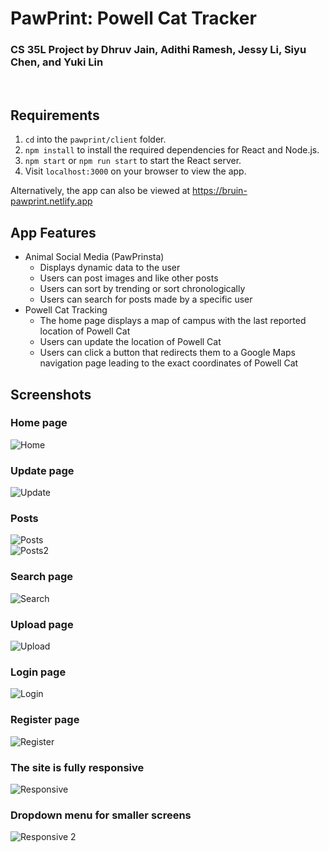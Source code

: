 # PawPrint: Powell Cat Tracker

### CS 35L Project by Dhruv Jain, Adithi Ramesh, Jessy Li, Siyu Chen, and Yuki Lin

<br />

## Requirements

1. `cd` into the `pawprint/client` folder.
2. `npm install` to install the required dependencies for React and Node.js.
3. `npm start` or `npm run start` to start the React server.
4. Visit `localhost:3000` on your browser to view the app.

Alternatively, the app can also be viewed at https://bruin-pawprint.netlify.app

## App Features

- Animal Social Media (PawPrinsta)
    - Displays dynamic data to the user
    - Users can post images and like other posts
    - Users can sort by trending or sort chronologically
    - Users can search for posts made by a specific user
- Powell Cat Tracking
    - The home page displays a map of campus with the last reported location of Powell Cat
    - Users can update the location of Powell Cat
    - Users can click a button that redirects them to a Google Maps navigation page leading to the exact coordinates of Powell Cat

## Screenshots

### Home page

![Home](client/src/images/screenshots/home.png) <br />

### Update page

![Update](client/src/images/screenshots/update.png) <br />

### Posts

![Posts](client/src/images/screenshots/chrono.png) <br />
![Posts2](client/src/images/screenshots/posts.png) <br />

### Search page

![Search](client/src/images/screenshots/search.png) <br />

### Upload page

![Upload](client/src/images/screenshots/create.png) <br />

### Login page

![Login](client/src/images/screenshots/login.png) <br />

### Register page

![Register](client/src/images/screenshots/register.png) <br />

### The site is fully responsive

![Responsive](client/src/images/screenshots/responsive.png) <br />

### Dropdown menu for smaller screens

![Responsive 2](client/src/images/screenshots/responsive2.png)
